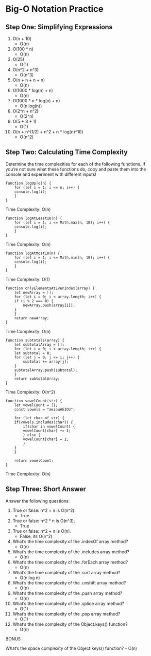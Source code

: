 # Big-O Notation Practice

## Step One: Simplifying Expressions
1. O(n + 10)
   - O(n)
2. O(100 * n)
   - O(n)
3. O(25)
   - O(1) 
4. O(n^2 + n^3)
   - O(n^3) 
5. O(n + n + n + n)
   - O(n) 
6. O(1000 * log(n) + n)
   - O(n)
7. O(1000 * n * log(n) + n)
   - O(n log(n)) 
8. O(2^n + n^2)
   - O(2^n) 
9.  O(5 + 3 + 1)
    - O(1)  
10. O(n + n^(1/2) + n^2 + n * log(n)^10)
    - O(n^2)

## Step Two: Calculating Time Complexity
Determine the time complexities for each of the following functions. If you’re not sure what these functions do, copy and paste them into the console and experiment with different inputs!
```
function logUpTo(n) {
    for (let i = 1; i <= n; i++) {
    console.log(i);
    }
}
```
Time Complexity: O(n)

```
function logAtLeast10(n) {
    for (let i = 1; i <= Math.max(n, 10); i++) {
    console.log(i);
    }
}
```
Time Complexity: O(n)

```
function logAtMost10(n) {
    for (let i = 1; i <= Math.min(n, 10); i++) {
    console.log(i);
    }
}
```
Time Complexity: O(1)

```
function onlyElementsAtEvenIndex(array) {
    let newArray = [];
    for (let i = 0; i < array.length; i++) {
    if (i % 2 === 0) {
        newArray.push(array[i]);
    }
    }
    return newArray;
}
```
Time Complexity: O(n)

```
function subtotals(array) {
    let subtotalArray = [];
    for (let i = 0; i < array.length; i++) {
    let subtotal = 0;
    for (let j = 0; j <= i; j++) {
        subtotal += array[j];
    }
    subtotalArray.push(subtotal);
    }
    return subtotalArray;
}
```
Time Complexity: O(n^2)

```
function vowelCount(str) {
    let vowelCount = {};
    const vowels = "aeiouAEIOU";

    for (let char of str) {
    if(vowels.includes(char)) {
        if(char in vowelCount) {
        vowelCount[char] += 1;
        } else {
        vowelCount[char] = 1;
        }
    }
    }

    return vowelCount;
}
```
Time Complexity: O(n)

## Step Three: Short Answer
Answer the following questions:

1. True or false: n^2 + n is O(n^2).
   - True 
2. True or false: n^2 * n is O(n^3).
   - True 
3. True or false: n^2 + n is O(n).
   - False, its O(n^2) 
4. What’s the time complexity of the .indexOf array method?
   - O(n) 
5. What’s the time complexity of the .includes array method?
   - O(n) 
6. What’s the time complexity of the .forEach array method?
   - O(n) 
7. What’s the time complexity of the .sort array method?
   - O(n log n) 
8. What’s the time complexity of the .unshift array method?
   - O(n) 
9.  What’s the time complexity of the .push array method?
    - O(n)  
10. What’s the time complexity of the .splice array method?
    - O(1)  
11. What’s the time complexity of the .pop array method?
    - O(1)  
12. What’s the time complexity of the Object.keys() function?
    - O(n)  

BONUS

What’s the space complexity of the Object.keys() function?
    - O(n)